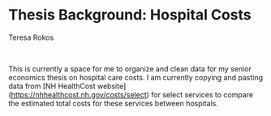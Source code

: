 # Thesis Background: Hospital Costs
Teresa Rokos

<br>

This is currently a space for me to organize and clean data for my senior economics thesis on hospital care costs. I am currently copying and pasting data from [NH HealthCost website] (https://nhhealthcost.nh.gov/costs/select) for select services to compare the estimated total costs for these services between hospitals.
